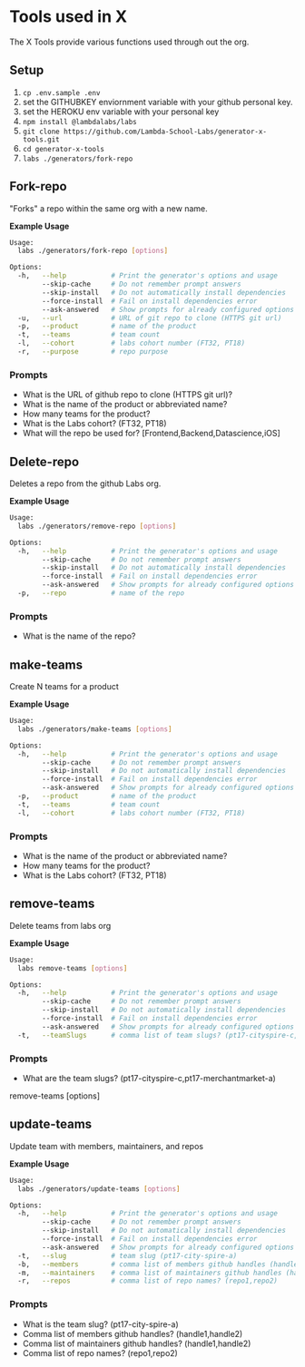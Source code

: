 # Tools used in X

The X Tools provide various functions used through out the org.

## Setup

1. `cp .env.sample .env`
2. set the GITHUBKEY enviornment variable with your github personal key.
3. set the HEROKU env variable with your personal key
4. `npm install @lambdalabs/labs`
5. `git clone https://github.com/Lambda-School-Labs/generator-x-tools.git`
6. `cd generator-x-tools`
7. `labs ./generators/fork-repo`

## Fork-repo

"Forks" a repo within the same org with a new name.

**Example Usage**

``` bash
Usage:
  labs ./generators/fork-repo [options]

Options:
  -h,   --help           # Print the generator's options and usage
        --skip-cache     # Do not remember prompt answers               Default: false
        --skip-install   # Do not automatically install dependencies    Default: false
        --force-install  # Fail on install dependencies error           Default: false
        --ask-answered   # Show prompts for already configured options  Default: false
  -u,   --url            # URL of git repo to clone (HTTPS git url)
  -p,   --product        # name of the product
  -t,   --teams          # team count
  -l,   --cohort         # labs cohort number (FT32, PT18)
  -r,   --purpose        # repo purpose
```

### Prompts

- What is the URL of github repo to clone (HTTPS git url)?
- What is the name of the product or abbreviated name?
- How many teams for the product?
- What is the Labs cohort? (FT32, PT18)
- What will the repo be used for? [Frontend,Backend,Datascience,iOS]

## Delete-repo

Deletes a repo from the github Labs org.

**Example Usage**

``` bash
Usage:
  labs ./generators/remove-repo [options]

Options:
  -h,   --help           # Print the generator's options and usage
        --skip-cache     # Do not remember prompt answers               Default: false
        --skip-install   # Do not automatically install dependencies    Default: false
        --force-install  # Fail on install dependencies error           Default: false
        --ask-answered   # Show prompts for already configured options  Default: false
  -p,   --repo           # name of the repo
```

### Prompts

- What is the name of the repo?

## make-teams

Create N teams for a product

**Example Usage**

``` bash
Usage:
  labs ./generators/make-teams [options]

Options:
  -h,   --help           # Print the generator's options and usage
        --skip-cache     # Do not remember prompt answers               Default: false
        --skip-install   # Do not automatically install dependencies    Default: false
        --force-install  # Fail on install dependencies error           Default: false
        --ask-answered   # Show prompts for already configured options  Default: false
  -p,   --product        # name of the product
  -t,   --teams          # team count
  -l,   --cohort         # labs cohort number (FT32, PT18)
```

### Prompts

- What is the name of the product or abbreviated name?
- How many teams for the product?
- What is the Labs cohort? (FT32, PT18)

## remove-teams

Delete teams from labs org

**Example Usage**

``` bash
Usage:
  labs remove-teams [options]

Options:
  -h,   --help           # Print the generator's options and usage
        --skip-cache     # Do not remember prompt answers                                      Default: false
        --skip-install   # Do not automatically install dependencies                           Default: false
        --force-install  # Fail on install dependencies error                                  Default: false
        --ask-answered   # Show prompts for already configured options                         Default: false
  -t,   --teamSlugs      # comma list of team slugs? (pt17-cityspire-c,pt17-merchantmarket-a)
```

### Prompts

- What are the team slugs? (pt17-cityspire-c,pt17-merchantmarket-a)

remove-teams [options]

## update-teams

Update team with members, maintainers, and repos

**Example Usage**

``` bash
Usage:
  labs ./generators/update-teams [options]

Options:
  -h,   --help           # Print the generator's options and usage
        --skip-cache     # Do not remember prompt answers                              Default: false
        --skip-install   # Do not automatically install dependencies                   Default: false
        --force-install  # Fail on install dependencies error                          Default: false
        --ask-answered   # Show prompts for already configured options                 Default: false
  -t,   --slug           # team slug (pt17-city-spire-a)
  -b,   --members        # comma list of members github handles (handle1,handle2)
  -m,   --maintainers    # comma list of maintainers github handles (handle1,handle2)
  -r,   --repos          # comma list of repo names? (repo1,repo2)
```

### Prompts

- What is the team slug? (pt17-city-spire-a)
- Comma list of members github handles? (handle1,handle2)
- Comma list of maintainers github handles? (handle1,handle2)
- Comma list of repo names? (repo1,repo2)
